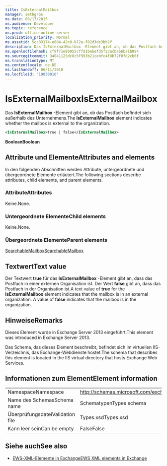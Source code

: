 ```yaml
---
title: IsExternalMailbox
manager: sethgros
ms.date: 09/17/2015
ms.audience: Developer
ms.topic: reference
ms.prod: office-online-server
localization_priority: Normal
ms.assetid: 5cc83174-e684-42c8-b72a-f82d3de3bb2f
description: Das IsExternalMailbox -Element gibt an, ob das Postfach befindet sich außerhalb des Unternehmens.
ms.openlocfilehash: cf9f71e9b955cffd1bebefd5f23acba66ba1b894
ms.sourcegitcommit: 34041125dc8c5f993b21cebfc4f8b72f0fd2cb6f
ms.translationtype: MT
ms.contentlocale: de-DE
ms.lasthandoff: 06/11/2018
ms.locfileid: "19830010"
---
```

# <a name="isexternalmailbox"></a><span data-ttu-id="61420-103">IsExternalMailbox</span><span class="sxs-lookup"><span data-stu-id="61420-103">IsExternalMailbox</span></span>

<span data-ttu-id="61420-104">Das **IsExternalMailbox** -Element gibt an, ob das Postfach befindet sich außerhalb des Unternehmens.</span><span class="sxs-lookup"><span data-stu-id="61420-104">The **IsExternalMailbox** element indicates whether the mailbox is external to the organization.</span></span> 
  
```XML
<IsExternalMailbox>true | false</IsExternalMailbox>
```

 <span data-ttu-id="61420-105">**Boolean**</span><span class="sxs-lookup"><span data-stu-id="61420-105">**Boolean**</span></span>
## <a name="attributes-and-elements"></a><span data-ttu-id="61420-106">Attribute und Elemente</span><span class="sxs-lookup"><span data-stu-id="61420-106">Attributes and elements</span></span>

<span data-ttu-id="61420-107">In den folgenden Abschnitten werden Attribute, untergeordnete und übergeordnete Elemente erläutert.</span><span class="sxs-lookup"><span data-stu-id="61420-107">The following sections describe attributes, child elements, and parent elements.</span></span>
  
### <a name="attributes"></a><span data-ttu-id="61420-108">Attribute</span><span class="sxs-lookup"><span data-stu-id="61420-108">Attributes</span></span>

<span data-ttu-id="61420-109">Keine.</span><span class="sxs-lookup"><span data-stu-id="61420-109">None.</span></span>
  
### <a name="child-elements"></a><span data-ttu-id="61420-110">Untergeordnete Elemente</span><span class="sxs-lookup"><span data-stu-id="61420-110">Child elements</span></span>

<span data-ttu-id="61420-111">Keine.</span><span class="sxs-lookup"><span data-stu-id="61420-111">None.</span></span>
  
### <a name="parent-elements"></a><span data-ttu-id="61420-112">Übergeordnete Elemente</span><span class="sxs-lookup"><span data-stu-id="61420-112">Parent elements</span></span>

[<span data-ttu-id="61420-113">SearchableMailbox</span><span class="sxs-lookup"><span data-stu-id="61420-113">SearchableMailbox</span></span>](searchablemailbox.md)
  
## <a name="text-value"></a><span data-ttu-id="61420-114">Textwert</span><span class="sxs-lookup"><span data-stu-id="61420-114">Text value</span></span>

<span data-ttu-id="61420-p101">Der Textwert **true** für das **IsExternalMailbox** -Element gibt an, dass das Postfach in einer externen Organisation ist. Der Wert **false** gibt an, dass das Postfach in der Organisation ist.</span><span class="sxs-lookup"><span data-stu-id="61420-p101">A text value of **true** for the **IsExternalMailbox** element indicates that the mailbox is in an external organization. A value of **false** indicates that the mailbox is in the organization.</span></span> 
  
## <a name="remarks"></a><span data-ttu-id="61420-117">Hinweise</span><span class="sxs-lookup"><span data-stu-id="61420-117">Remarks</span></span>

<span data-ttu-id="61420-118">Dieses Element wurde in Exchange Server 2013 eingeführt.</span><span class="sxs-lookup"><span data-stu-id="61420-118">This element was introduced in Exchange Server 2013.</span></span>
  
<span data-ttu-id="61420-119">Das Schema, das dieses Element beschreibt, befindet sich im virtuellen IIS-Verzeichnis, das Exchange-Webdienste hostet.</span><span class="sxs-lookup"><span data-stu-id="61420-119">The schema that describes this element is located in the IIS virtual directory that hosts Exchange Web Services.</span></span>
  
## <a name="element-information"></a><span data-ttu-id="61420-120">Informationen zum Element</span><span class="sxs-lookup"><span data-stu-id="61420-120">Element information</span></span>

|||
|:-----|:-----|
|<span data-ttu-id="61420-121">Namespace</span><span class="sxs-lookup"><span data-stu-id="61420-121">Namespace</span></span>  <br/> |http://schemas.microsoft.com/exchange/services/2006/types  <br/> |
|<span data-ttu-id="61420-122">Name des Schemas</span><span class="sxs-lookup"><span data-stu-id="61420-122">Schema name</span></span>  <br/> |<span data-ttu-id="61420-123">Schematypen</span><span class="sxs-lookup"><span data-stu-id="61420-123">Types schema</span></span>  <br/> |
|<span data-ttu-id="61420-124">Überprüfungsdatei</span><span class="sxs-lookup"><span data-stu-id="61420-124">Validation file</span></span>  <br/> |<span data-ttu-id="61420-125">Types.xsd</span><span class="sxs-lookup"><span data-stu-id="61420-125">Types.xsd</span></span>  <br/> |
|<span data-ttu-id="61420-126">Kann leer sein</span><span class="sxs-lookup"><span data-stu-id="61420-126">Can be empty</span></span>  <br/> |<span data-ttu-id="61420-127">False</span><span class="sxs-lookup"><span data-stu-id="61420-127">False</span></span>  <br/> |
   
## <a name="see-also"></a><span data-ttu-id="61420-128">Siehe auch</span><span class="sxs-lookup"><span data-stu-id="61420-128">See also</span></span>



- [<span data-ttu-id="61420-129">EWS-XML-Elemente in Exchange</span><span class="sxs-lookup"><span data-stu-id="61420-129">EWS XML elements in Exchange</span></span>](ews-xml-elements-in-exchange.md)

